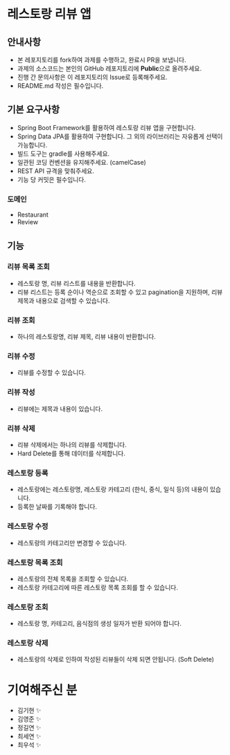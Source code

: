 # 레스토랑 리뷰 앱

## 안내사항

- 본 레포지토리를 fork하여 과제를 수행하고, 완료시 PR을 보냅니다.
- 과제의 소스코드는 본인의 GitHub 레포지토리에 **Public**으로 올려주세요.
- 진행 간 문의사항은 이 레포지토리의 Issue로 등록해주세요.
- README.md 작성은 필수입니다.

## 기본 요구사항

- Spring Boot Framework를 활용하여 레스토랑 리뷰 앱을 구현합니다.
- Spring Data JPA를 활용하여 구현합니다. 그 외의 라이브러리는 자유롭게 선택이 가능합니다.
- 빌드 도구는 gradle를 사용해주세요.
- 일관된 코딩 컨벤션을 유지해주세요. (camelCase)
- REST API 규격을 맞춰주세요.
- 기능 당 커밋은 필수입니다.

### 도메인

- Restaurant
- Review

## 기능

### 리뷰 목록 조회

- 레스토랑 명, 리뷰 리스트를 내용을 반환합니다.
- 리뷰 리스트는 등록 순이나 역순으로 조회할 수 있고 pagination을 지원하며, 리뷰 제목과 내용으로 검색할 수 있습니다.

### 리뷰 조회

- 하나의 레스토랑명, 리뷰 제목, 리뷰 내용이 반환합니다.

### 리뷰 수정

- 리뷰를 수정할 수 있습니다.

### 리뷰 작성

- 리뷰에는 제목과 내용이 있습니다.

### 리뷰 삭제

- 리뷰 삭제에서는 하나의 리뷰를 삭제합니다.
- Hard Delete를 통해 데이터를 삭제합니다.

### 레스토랑 등록

- 레스토랑에는 레스토랑명, 레스토랑 카테고리 (한식, 중식, 일식 등)의 내용이 있습니다.
- 등록한 날짜를 기록해야 합니다.

### 레스토랑 수정

- 레스토랑의 카테고리만 변경할 수 있습니다.

### 레스토랑 목록 조회

- 레스토랑의 전체 목록을 조회할 수 있습니다.
- 레스토랑 카테고리에 따른 레스토랑 목록 조회를 할 수 있습니다.

### 레스토랑 조회

- 레스토랑 명, 카테고리, 음식점의 생성 일자가 반환 되어야 합니다.

### 레스토랑 삭제

- 레스토랑의 삭제로 인하여 작성된 리뷰들이 삭제 되면 안됩니다. (Soft Delete)

# 기여해주신 분

- 김기현 ✨
- 김영준 ✨
- 정길연 ✨
- 최세연 ✨
- 최우석 ✨

